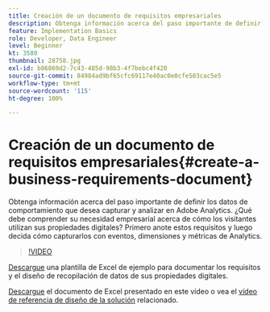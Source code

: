 ```yaml
---
title: Creación de un documento de requisitos empresariales
description: Obtenga información acerca del paso importante de definir los datos de comportamiento que desea capturar y analizar en Adobe Analytics.
feature: Implementation Basics
role: Developer, Data Engineer
level: Beginner
kt: 3580
thumbnail: 28758.jpg
exl-id: b86869d2-7c43-485d-98b3-4f7bebc4f420
source-git-commit: 84984ad9bf65cfc69117e40ac0e0cfe503cac5e5
workflow-type: tm+mt
source-wordcount: '115'
ht-degree: 100%

---
```


# Creación de un documento de requisitos empresariales{#create-a-business-requirements-document}

Obtenga información acerca del paso importante de definir los datos de comportamiento que desea capturar y analizar en Adobe Analytics. ¿Qué debe comprender su necesidad empresarial acerca de cómo los visitantes utilizan sus propiedades digitales? Primero anote estos requisitos y luego decida cómo capturarlos con eventos, dimensiones y métricas de Analytics.

>[!VIDEO](https://video.tv.adobe.com/v/28758/?quality=12&learn=on)

[Descargue](assets/aa-implementation-playbook.xlsx) una plantilla de Excel de ejemplo para documentar los requisitos y el diseño de recopilación de datos de sus propiedades digitales.

[Descargue](assets/geometrixx-clothiers-brd-sdr.xlsx) el documento de Excel presentado en este vídeo o vea el [vídeo de referencia de diseño de la solución](creating-and-maintaining-an-sdr.md) relacionado.
